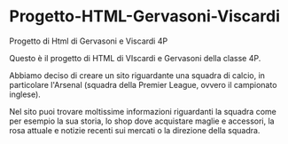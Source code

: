 # Progetto-HTML-Gervasoni-Viscardi
Progetto di Html di Gervasoni e Viscardi 4P

Questo è il progetto di HTML di VIscardi e Gervasoni della classe 4P.

Abbiamo deciso di creare un sito riguardante una squadra di calcio,
in particolare l'Arsenal (squadra della Premier League, ovvero il campionato inglese).

Nel sito puoi trovare moltissime informazioni riguardanti la squadra come
per esempio la sua storia, lo shop dove acquistare maglie e accessori, 
la rosa attuale e notizie recenti sui mercati o la direzione della squadra.
